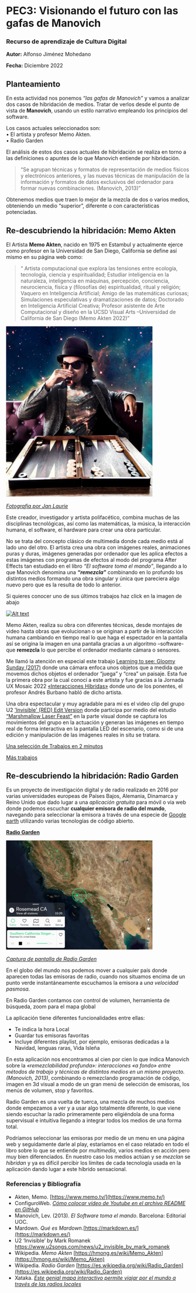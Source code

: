  # PEC3: Visionando el futuro con las gafas de Manovich 

### Recurso de aprendizaje de Cultura Digital 


**Autor:** Alfonso Jiménez Mohedano

**Fecha:** Diciembre 2022



## Planteamiento  


En esta actividad nos ponemos *“las gafas de Manovich”* y vamos a analizar dos casos de hibridación de medios. Tratar de verlos desde el punto de vista de **Manovich**, usando un estilo narrativo empleando los principios del software. 

Los casos actuales seleccionados son:  
•	El artista y profesor Memo Akten.  
•	Radio Garden

El análisis de estos dos casos actuales de hibridación se realiza en torno a las definiciones o apuntes de lo que Manovich entiende por hibridación.  
>“Se agrupan técnicas y formatos de representación de medios físicos y electrónicos anteriores, y las nuevas técnicas de manipulación de la información y formatos de datos exclusivos del ordenador para formar nuevas combinaciones. (Manovich, 2013)”

Obtenemos medios que traen lo mejor de la mezcla de dos o varios medios, obteniendo un medio “superior”, diferente o con características potenciadas.

## Re-descubriendo la hibridación: Memo Akten

El Artista **Memo Akten**, nacido en 1975 en Estambul y actualmente ejerce como profesor en la Universidad de San Diego, California se define así mismo en su página web como:  
>“ Artista computacional que explora las tensiones entre ecología, tecnología, ciencia y espiritualidad; Estudiar inteligencia en la naturaleza, inteligencia en máquinas, percepción, conciencia, neurociencia, física y (filosofías de) espiritualidad, ritual y religión; Vaquero en Inteligencia Artificial; Amigo de las matemáticas curiosas; Simulaciones especulativas y dramatizaciones de datos; Doctorado en Inteligencia Artificial Creativa; Profesor asistente de Arte Computacional y diseño en la UCSD Visual Arts –Universidad de California de San Diego (Memo Akten 2022)”   

<img src="/MemoAtken.jpg" width="400">  

[*Fotografia por Jan Laurie*](https://www.memo.tv/headshots/) 

Este creador, investigador y artista polifacético, combina muchas de las disciplinas tecnológicas, así como las matemáticas, la música, la interacción humana, el software, el hardware para crear una obra particular. 

No se trata del concepto clásico de multimedia donde cada medio está al lado uno del otro. El artista crea una obra con imágenes reales, animaciones puras y duras, imágenes generadas por ordenador que les aplica efectos a estas imágenes con programas de efectos al modo del programa After Effects tan estudiado en el libro *“El software toma el mando”*, llegando a lo que Manovich denomina una ***“remezcla”*** combinando en lo profundo los distintos medios formando una obra singular y única que pareciera algo nuevo pero que es la resulta de todo lo anterior.

Si quieres conocer uno de sus últimos trabajos haz click en la imagen de abajo 

[![Alt text](https://img.youtube.com/vi/qJjYiUOnqRE/0.jpg)](https://www.youtube.com/watch?v=qJjYiUOnqRE)

Memo Akten, realiza su obra con diferentes técnicas, desde montajes de video hasta obras que evolucionan o se originan a partir de la interacción humana cambiando en tiempo real lo que haga el espectador en la pantalla así se origina la imagen en una pantalla gracias a un algoritmo –software- que **remezcla** lo que percibe el ordenador mediante cámara o sensores.  

Me llamó la atención en especial este trabajo [Learning to see: Gloomy Sunday (2017)](   https://www.memo.tv/works/learning-to-see/) donde una cámara enfoca unos objetos que a medida que movemos dichos objetos el ordenador “juega” y “crea” un paisaje. Esta fue la primera obra por la cual conocí a este artista y fue gracias a la Jornada UX Mosaic 2022 [«Interacciones Híbridas»](https://www.youtube.com/watch?v=GZDpUL7do4g) donde uno de los ponentes, el profesor Andrés Burbano habló de dicho artista.

Una obra espectacular y muy agradable para mi es el video clip del grupo U2 ['Invisible' (RED) Edit Version](https://www.youtube.com/watch?v=ajVoeX4eqIQ) donde participa por medio del estudio [“Marshmallow Laser Feast”](https://www.marshmallowlaserfeast.com/) en la parte visual donde se captura los movimientos del grupo en la actuación y generan las imágenes en tiempo real de forma interactiva en la pantalla LED del escenario, como si de una edición y manipulación de las imágenes reales in situ se tratara. 

[Una selección de Trabajos en 2 minutos](https://www.youtube.com/watch?v=UUVND1SzjeM)

[Más trabajos](https://www.memo.tv/works/)  

## Re-descubriendo la hibridación: Radio Garden
Es un proyecto de investigación digital y de radio realizado en 2016 por varias universidades europeas de Países Bajos, Alemania, Dinamarca y Reino Unido que dado lugar a una *aplicación gratuita* para móvil o via web donde podemos escuchar **cualquier emisora de radio del mundo**, navegando para seleccionar la emisora a través de una especie de [Google earth](https://www.google.com/intl/es/earth/) utilizando varias tecnologías de código abierto.

[**Radio Garden**](https://radio.garden/)

<img src="/radioGarden.png" width="400">

[*Captura de pantalla de Radio Garden*](https://radio.garden/)

En el globo del mundo nos podemos mover a cualquier país donde aparecen todas las emisoras de radio, cuando nos situamos encima de un punto verde instantáneamente escuchamos la emisora a *una velocidad pasmosa.*

En Radio Garden contamos con control de volumen, herramienta de búsqueda, zoom para el mapa global

La aplicación tiene diferentes funcionalidades entre ellas:
* Te indica la hora Local
* Guardar tus emisoras favoritas
* Incluye diferentes playlist, por ejemplo, emisoras dedicadas a la Navidad, lenguas raras, Vida Isleña

En esta aplicación nos encontramos al cien por cien lo que indica Manovich sobre la *«remezclabilidad profunda»: interacciones «a fondo»
entre métodos de trabajo y técnicas de distintos medios en un mismo
proyecto.  (Manovich, 2013)*, combinando o remezclando programación de código, imagen en 3d visual a modo de un gran menú de selección de emisoras, los menús de volumen, stop y favoritos. 

Radio Garden es una vuelta de tuerca, una mezcla de muchos medios donde empezamos a ver y a usar algo totalmente diferente, lo que viene siendo escuchar la radio primeramente pero eligiéndola de una forma supervisual e intuitiva llegando a integrar todos los medios de una forma total. 

Podríamos seleccionar las emisoras por medio de un menu en una página web y seguidamente darle al play, estaríamos en el caso relatado en todo el libro sobre lo que se entiende por *multimedia*, varios medios en acción pero muy bien diferenciados. En nuestro caso los medios actúan y se *mezclan* se *hibridan* y ya es difícil percibir los límites de cada tecnología usada en la aplicación dando lugar a este híbrido sensacional.

### Referencias y Bibliografía

* Akten, Memo. [https://www.memo.tv/](https://www.memo.tv/)
* ConfiguroWeb. <a href="https://www.configuroweb.com/como-colocar-video-de-youtube-en-el-archivo-readme-en-github/" target="_blank">*Cómo colocar vídeo de Youtube en el archivo README en GitHub*</a>
* Manovich, Lev. (2013). *El Software toma el mando*. Barcelona: Editorial UOC. 
* Mardown. *Qué es Mardown.*[https://markdown.es/](https://markdown.es/)
* U2 ‘Invisible’ by Mark Romanek [https://www.u2songs.com/news/u2_invisible_by_mark_romanek ](https://www.u2songs.com/news/u2_invisible_by_mark_romanek) 
* Wikipedia. *Memo Akten* [https://hmong.es/wiki/Memo_Akten](https://hmong.es/wiki/Memo_Akten)
* Wikipedia. *Radio Garden* [https://es.wikipedia.org/wiki/Radio_Garden](https://es.wikipedia.org/wiki/Radio_Garden)
* Xataka. [*Este genial mapa interactivo permite viajar por el mundo a través de las radios locales*](https://www.xataka.com/aplicaciones/radio-garden-genial-mapa-interactivo-para-viajar-mundo-a-traves-radios-locales)

